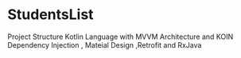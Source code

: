 # StudentsList
Project Structure
Kotlin Language with MVVM Architecture and KOIN Dependency Injection , Mateial Design ,Retrofit and RxJava
